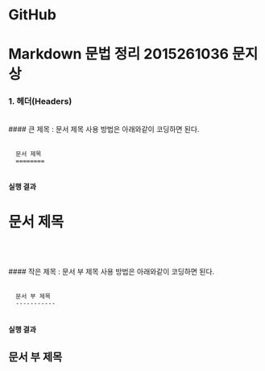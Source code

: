 # GitHub
# Markdown 문법 정리  2015261036 문지상

### 1. 헤더(Headers)
<br>
#### 큰 제목 : 문서 제목
사용 방법은 아래와같이 코딩하면 된다.
<pre>
  <code>
  문서 제목
  ======== 
  </code>
</pre>

#### 실행 결과

문서 제목
========
<br>
<br>
<br>
#### 작은 제목 : 문서 부 제목
사용 방법은 아래와같이 코딩하면 된다.
<pre>
  <code>
  문서 부 제목
  ----------- 
  </code>
</pre>

#### 실행 결과

문서 부 제목
-----------
<br>
<br>
<br>
